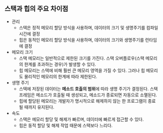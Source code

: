 ## 스택과 힙의 주요 차이점

- 관리
  - 스택은 정적 메모리 할당 방식을 사용하며, 데이터의 크기 및 생명주기를 컴파일 시간에 결정
  - 힙은 동적인 메모리 할당 방식을 사용하며, 데이터의 크기와 생명주기를 런타임에 결정
- 메모리 크기
  - 스택 메모리는 일반적으로 제한된 크기를 가진다. 스택 오버플로우(스택 메모리의 한계를 초과하는 경우)가 발생할 수 있다.
  - 힙 메모리는 스택에 비해 훨씬 큰 메모리 영역을 가질 수 있다. 그러나 힙 메모리도 물리적인 메모리의 한계에 따라 제한된다.
- 생명 주기
  - 스택에 저장된 데이터는 **메소드 호출의 범위**에 따라 생명 주기가 결정된다. 스택 프레임은 메소드가 호출될 때 생성되고, 메소드가 종료되면 자동으로 소멸된다.
  - 힙에 할당된 메모리는 개발자가 명시적으로 해제하지 않는 한 프로그램이 종료될 때까지 유지된다.
- 속도
  - 스택은 메모리 할당 및 해제가 빠르며, 데이터에 빠르게 접근할 수 있다.
  - 힙은 동적 할당 및 해제 작업 때문에 스택보다 느리다.

